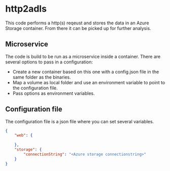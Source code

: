 # http2adls
This code performs a http(s) reqeust and stores the data in an Azure Storage container. From there it can be picked up for further analysis.

## Microservice
The code is build to be run as a microservice inside a container. There are several options to pass in a configuration:
- Create a new container based on this one with a config.json file in the same folder as the binaries.
- Map a volume as local folder and use an environment variable to point to the configuration file.
- Pass options as environment variables.

## Configuration file
The configuration file is a json file where you can set several variables.
``` json
{
    "web": {
        
    },
    "storage": {
        "connectionString": "<Azure storage connectionstring>"
    }
}
```
